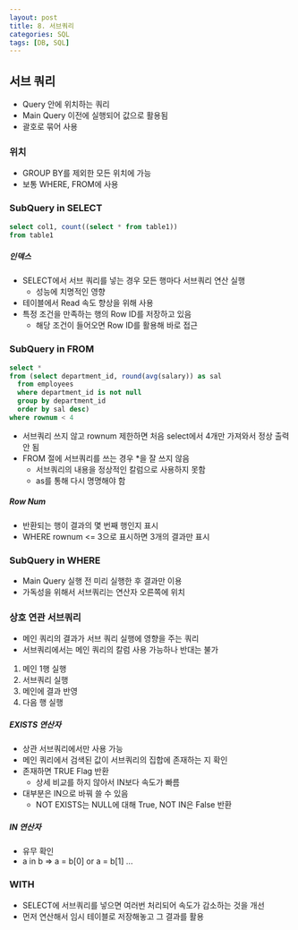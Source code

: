 ```yaml
---
layout: post
title: 8. 서브쿼리
categories: SQL
tags: [DB, SQL]
---
```


## 서브 쿼리
- Query 안에 위치하는 쿼리
- Main Query 이전에 실행되어 값으로 활용됨
- 괄호로 묶어 사용

### 위치
- GROUP BY를 제외한 모든 위치에 가능
- 보통 WHERE, FROM에 사용

### SubQuery in SELECT
```sql
select col1, count((select * from table1))
from table1
```

##### 인덱스
- SELECT에서 서브 쿼리를 넣는 경우 모든 행마다 서브쿼리 연산 실행
  - 성능에 치명적인 영향
- 테이블에서 Read 속도 향상을 위해 사용
- 특정 조건을 만족하는 행의 Row ID를 저장하고 있음
  - 해당 조건이 들어오면 Row ID를 활용해 바로 접근

### SubQuery in FROM
```sql
select * 
from (select department_id, round(avg(salary)) as sal
  from employees
  where department_id is not null
  group by department_id
  order by sal desc)
where rownum < 4
```
- 서브쿼리 쓰지 않고 rownum 제한하면 처음 select에서 4개만 가져와서 정상 출력 안 됨
- FROM 절에 서브쿼리를 쓰는 경우 *을 잘 쓰지 않음
  - 서브쿼리의 내용을 정상적인 칼럼으로 사용하지 못함
  - as를 통해 다시 명명해야 함

##### Row Num
- 반환되는 행이 결과의 몇 번째 행인지 표시
- WHERE rownum <= 3으로 표시하면 3개의 결과만 표시

### SubQuery in WHERE
- Main Query 실행 전 미리 실행한 후 결과만 이용
- 가독성을 위해서 서브쿼리는 연산자 오른쪽에 위치
 
### 상호 연관 서브쿼리
- 메인 쿼리의 결과가 서브 쿼리 실행에 영향을 주는 쿼리
- 서브쿼리에서는 메인 쿼리의 칼럼 사용 가능하나 반대는 불가

1. 메인 1행 실행
2. 서브쿼리 실행
3. 메인에 결과 반영
4. 다음 행 실행

##### EXISTS 연산자
- 상관 서브쿼리에서만 사용 가능
- 메인 쿼리에서 검색된 값이 서브쿼리의 집합에 존재하는 지 확인
- 존재하면 TRUE Flag 반환
  - 상세 비교를 하지 않아서 IN보다 속도가 빠름
- 대부분은 IN으로 바꿔 쓸 수 있음
  - NOT EXISTS는 NULL에 대해 True, NOT IN은 False 반환

##### IN 연산자
- 유무 확인
- a in b => a = b[0] or a = b[1] ...

### WITH
- SELECT에 서브쿼리를 넣으면 여러번 처리되어 속도가 감소하는 것을 개선
- 먼저 연산해서 임시 테이블로 저장해놓고 그 결과를 활용
